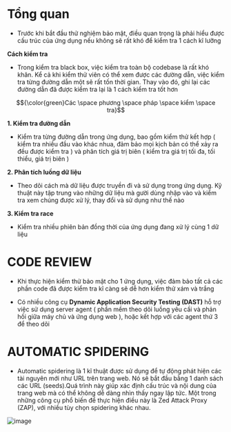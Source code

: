 # Tổng quan #

- Trước khi bắt đầu thử nghiệm bảo mật, điều quan trọng là phải hiểu được cấu trúc của ứng dụng nếu không sẽ rất khó để kiểm tra 1 cách kĩ lưỡng
  
**Cách kiểm tra**

- Trong kiểm tra black box, việc kiểm tra toàn bộ codebase là rất khó khăn. Kể cả khi kiểm thử viên có thể xem được các đường dẫn, việc kiểm tra từng đường dẫn một sẽ rất tốn thời gian. Thay vào đó, ghi lại các đường dẫn đã được kiểm tra lại là 1 cách kiểm tra tốt hơn

 $${\color{green}Các \space phương \space pháp \space kiểm \space tra}$$

**1. Kiểm tra đường dẫn**

- Kiểm tra từng đường dẫn trong ứng dụng, bao gồm kiểm thử kết hợp ( kiểm tra nhiều đầu vào khác nhua, đảm bảo mọi kịch bản có thể xảy ra đều được kiểm tra ) và phân tích giá trị biên ( kiểm tra giá trị tối đa, tối thiểu, giá trị biên )

**2. Phân tích luồng dữ liệu**

- Theo dõi cách mà dữ liệu được truyền đi và sử dụng trong ứng dụng. Kỹ thuật này tập trung vào những dữ liệu mà gười dùng nhập vào và kiểm tra xem chúng được xử lý, thay đổi và sử dụng như thế nào

**3. Kiểm tra race**

- Kiểm tra nhiều phiên bản đồng thời của ứng dụng đang xử lý cùng 1 dữ liệu

# CODE REVIEW #

- Khi thực hiện kiểm thử bảo mật cho 1 ứng dụng, việc đảm bảo tất cả các phần code đã được kiểm tra kĩ càng sẽ dễ hơn kiểm thử xám và trắng

- Có nhiều công cụ **Dynamic Application Security Testing (DAST)** hỗ trợ việc sử dụng server agent ( phần mềm theo dõi luồng yêu cầi và phản hồi giữa máy chủ và ứng dụng web ), hoặc kết hợp với các agent thứ 3 để theo dõi

# AUTOMATIC SPIDERING #

- Automatic spidering là 1 kĩ thuật được sử dụng để tự động phát hiện các tài nguyên mới như URL trên trang web. Nó sẽ bắt đầu bằng 1 danh sách các URL (seeds).Quá trình này giúp xác định cấu trúc và nội dung của trang web mà có thể không dễ dàng nhìn thấy ngay lập tức. Một trong những công cụ phổ biến để thực hiện điều này là Zed Attack Proxy (ZAP), với nhiều tùy chọn spidering khác nhau.

![image](https://github.com/user-attachments/assets/9a13774e-7026-4718-9fb9-f7639fbdf23d)


